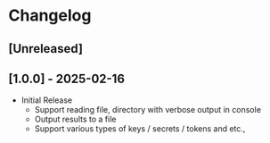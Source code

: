 # Changelog

## [Unreleased]

## [1.0.0] - 2025-02-16

- Initial Release
  - Support reading file, directory with verbose output in console
  - Output results to a file
  - Support various types of keys / secrets / tokens and etc.,